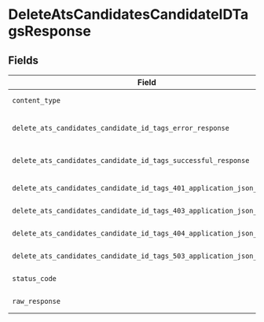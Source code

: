 # DeleteAtsCandidatesCandidateIDTagsResponse


## Fields

| Field                                                                                                                                                | Type                                                                                                                                                 | Required                                                                                                                                             | Description                                                                                                                                          |
| ---------------------------------------------------------------------------------------------------------------------------------------------------- | ---------------------------------------------------------------------------------------------------------------------------------------------------- | ---------------------------------------------------------------------------------------------------------------------------------------------------- | ---------------------------------------------------------------------------------------------------------------------------------------------------- |
| `content_type`                                                                                                                                       | *str*                                                                                                                                                | :heavy_check_mark:                                                                                                                                   | HTTP response content type for this operation                                                                                                        |
| `delete_ats_candidates_candidate_id_tags_error_response`                                                                                             | [Optional[shared.DeleteAtsCandidatesCandidateIDTagsErrorResponse]](../../models/shared/deleteatscandidatescandidateidtagserrorresponse.md)           | :heavy_minus_sign:                                                                                                                                   | DELETE /ats/candidates/:candidate_id/tags Error response                                                                                             |
| `delete_ats_candidates_candidate_id_tags_successful_response`                                                                                        | [Optional[shared.DeleteAtsCandidatesCandidateIDTagsSuccessfulResponse]](../../models/shared/deleteatscandidatescandidateidtagssuccessfulresponse.md) | :heavy_minus_sign:                                                                                                                                   | DELETE /ats/candidates/:candidate_id/tags Successful response                                                                                        |
| `delete_ats_candidates_candidate_id_tags_401_application_json_object`                                                                                | [Optional[DeleteAtsCandidatesCandidateIDTags401ApplicationJSON]](../../models/operations/deleteatscandidatescandidateidtags401applicationjson.md)    | :heavy_minus_sign:                                                                                                                                   | Returned when the authentication header was invalid or missing.                                                                                      |
| `delete_ats_candidates_candidate_id_tags_403_application_json_object`                                                                                | [Optional[DeleteAtsCandidatesCandidateIDTags403ApplicationJSON]](../../models/operations/deleteatscandidatescandidateidtags403applicationjson.md)    | :heavy_minus_sign:                                                                                                                                   | Returned when the passed integration is inactive.                                                                                                    |
| `delete_ats_candidates_candidate_id_tags_404_application_json_object`                                                                                | [Optional[DeleteAtsCandidatesCandidateIDTags404ApplicationJSON]](../../models/operations/deleteatscandidatescandidateidtags404applicationjson.md)    | :heavy_minus_sign:                                                                                                                                   | Returned when a requested resource is not found.                                                                                                     |
| `delete_ats_candidates_candidate_id_tags_503_application_json_object`                                                                                | [Optional[DeleteAtsCandidatesCandidateIDTags503ApplicationJSON]](../../models/operations/deleteatscandidatescandidateidtags503applicationjson.md)    | :heavy_minus_sign:                                                                                                                                   | Returned when no sync has finished successfully yet                                                                                                  |
| `status_code`                                                                                                                                        | *int*                                                                                                                                                | :heavy_check_mark:                                                                                                                                   | HTTP response status code for this operation                                                                                                         |
| `raw_response`                                                                                                                                       | [requests.Response](https://requests.readthedocs.io/en/latest/api/#requests.Response)                                                                | :heavy_minus_sign:                                                                                                                                   | Raw HTTP response; suitable for custom response parsing                                                                                              |